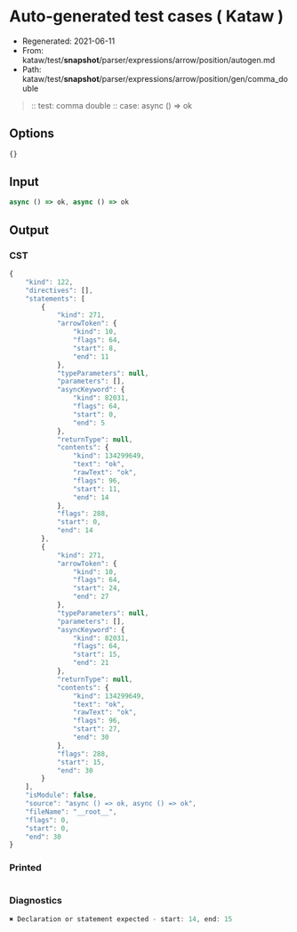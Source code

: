 # Auto-generated test cases ( Kataw )
- Regenerated: 2021-06-11
- From: kataw/test/__snapshot__/parser/expressions/arrow/position/autogen.md
- Path: kataw/test/__snapshot__/parser/expressions/arrow/position/gen/comma_double
> :: test: comma double
> :: case: async () => ok
## Options

`````js
{}
`````
## Input

`````js
async () => ok, async () => ok
`````
## Output

### CST

```javascript
{
    "kind": 122,
    "directives": [],
    "statements": [
        {
            "kind": 271,
            "arrowToken": {
                "kind": 10,
                "flags": 64,
                "start": 8,
                "end": 11
            },
            "typeParameters": null,
            "parameters": [],
            "asyncKeyword": {
                "kind": 82031,
                "flags": 64,
                "start": 0,
                "end": 5
            },
            "returnType": null,
            "contents": {
                "kind": 134299649,
                "text": "ok",
                "rawText": "ok",
                "flags": 96,
                "start": 11,
                "end": 14
            },
            "flags": 288,
            "start": 0,
            "end": 14
        },
        {
            "kind": 271,
            "arrowToken": {
                "kind": 10,
                "flags": 64,
                "start": 24,
                "end": 27
            },
            "typeParameters": null,
            "parameters": [],
            "asyncKeyword": {
                "kind": 82031,
                "flags": 64,
                "start": 15,
                "end": 21
            },
            "returnType": null,
            "contents": {
                "kind": 134299649,
                "text": "ok",
                "rawText": "ok",
                "flags": 96,
                "start": 27,
                "end": 30
            },
            "flags": 288,
            "start": 15,
            "end": 30
        }
    ],
    "isModule": false,
    "source": "async () => ok, async () => ok",
    "fileName": "__root__",
    "flags": 0,
    "start": 0,
    "end": 30
}
```

### Printed

```javascript

```

### Diagnostics

```javascript
✖ Declaration or statement expected - start: 14, end: 15

```


